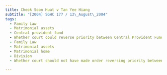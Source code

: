```yaml
---
title: Cheok Soon Huat v Tan Yee Hiang 
subtitle: "[2004] SGHC 177 / 13\_August\_2004"
tags:
  - Family Law
  - Matrimonial assets
  - Central provident fund
  - Whether court could reverse priority between Central Provident Fund and bank.
  - Family Law
  - Matrimonial assets
  - Matrimonial home
  - Division
  - Whether court should not have made order reversing priority between Central Provident Fund and bank because consent of both parties required.

---
```


